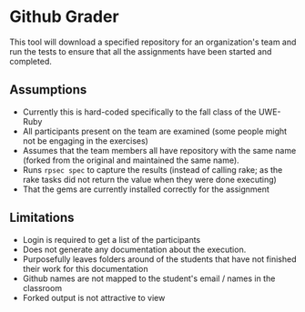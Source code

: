 # Github Grader

This tool will download a specified repository for an organization's team and run the tests to ensure that all the assignments have been started and completed.

## Assumptions

* Currently this is hard-coded specifically to the fall class of the UWE-Ruby
* All participants present on the team are examined (some people might not be engaging in the exercises)
* Assumes that the team members all have repository with the same name (forked from the original and maintained the same name).
* Runs `rpsec spec` to capture the results (instead of calling rake; as the rake tasks did not return the value when they were done executing)
* That the gems are currently installed correctly for the assignment

## Limitations

* Login is required to get a list of the participants
* Does not generate any documentation about the execution.
* Purposefully leaves folders around of the students that have not finished their work for this documentation
* Github names are not mapped to the student's email / names in the classroom
* Forked output is not attractive to view
